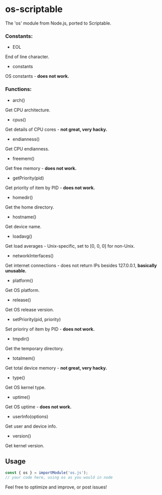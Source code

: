 # os-scriptable
The 'os' module from Node.js, ported to Scriptable.

### Constants:

- EOL

End of line character.

- constants

OS constants - __does not work.__

### Functions:
- arch()

Get CPU architecture.

- cpus()

Get details of CPU cores - __not great, very hacky.__

- endianness()

Get CPU endianness.

- freemem()

Get free memory - __does not work.__

- getPriority(pid)

Get priority of item by PID - __does not work.__

- homedir()

Get the home directory.

- hostname()

Get device name.

- loadavg()

Get load averages - Unix-specific, set to [0, 0, 0] for non-Unix.

- networkInterfaces()

Get internet connections - does not return IPs besides 127.0.0.1, __basically unusable.__

- platform()

Get OS platform.

- release()

Get OS release version.

- setPriority(pid, priority)

Set prioriry of item by PID - __does not work.__

- tmpdir()

Get the temporary directory.

- totalmem()

Get total device memory - __not great, very hacky.__

- type()

Get OS kernel type.

- uptime()

Get OS uptime - __does not work.__

- userInfo(options)

Get user and device info.

- version()

Get kernel version.

## Usage

```js
const { os } = importModule('os.js');
// your code here, using os as you would in node
```

Feel free to optimize and improve, or post issues!
